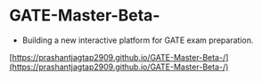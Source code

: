 # GATE-Master-Beta-
  - Building a new interactive platform for GATE exam preparation.

[https://prashantjagtap2909.github.io/GATE-Master-Beta-/](https://prashantjagtap2909.github.io/GATE-Master-Beta-/)
